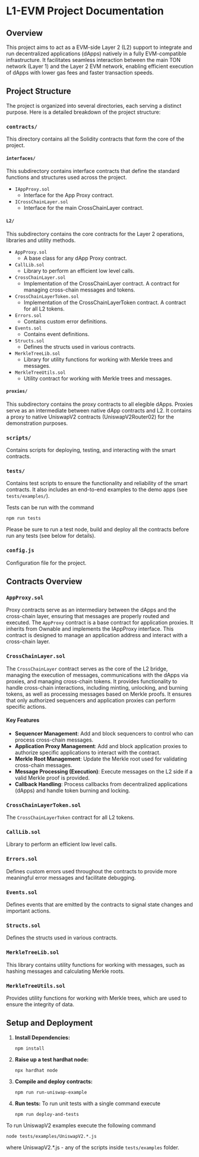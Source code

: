 # L1-EVM Project Documentation

## Overview

This project aims to act as a EVM-side Layer 2 (L2) support to integrate and run decentralized applications (dApps) natively in a fully EVM-compatible infrastructure. It facilitates seamless interaction between the main TON network (Layer 1) and the Layer 2 EVM network, enabling efficient execution of dApps with lower gas fees and faster transaction speeds.

## Project Structure

The project is organized into several directories, each serving a distinct purpose. Here is a detailed breakdown of the project structure:

### `contracts/`

This directory contains all the Solidity contracts that form the core of the project.

#### `interfaces/`

This subdirectory contains interface contracts that define the standard functions and structures used across the project.

- `IAppProxy.sol`
  - Interface for the App Proxy contract.
- `ICrossChainLayer.sol`
  - Interface for the main CrossChainLayer contract.

#### `L2/`

This subdirectory contains the core contracts for the Layer 2 operations, libraries and utility methods.

- `AppProxy.sol`
  - A base class for any dApp Proxy contract.
- `CallLib.sol`
  - Library to perform an efficient low level calls.
- `CrossChainLayer.sol`
  - Implementation of the CrossChainLayer contract. A contract for managing cross-chain messages and tokens.
- `CrossChainLayerToken.sol`
  - Implementation of the CrossChainLayerToken contract. A contract for all L2 tokens.
- `Errors.sol`
  - Contains custom error definitions.
- `Events.sol`
  - Contains event definitions.
- `Structs.sol`
  - Defines the structs used in various contracts.
- `MerkleTreeLib.sol`
  - Library for utility functions for working with Merkle trees and messages.
- `MerkleTreeUtils.sol`
  - Utility contract for working with Merkle trees and messages.

#### `proxies/`

This subdirectory contains the proxy contracts to all elegible dApps. Proxies serve as an intermediate between native dApp contracts and L2. It contains a proxy to native UniswapV2 contracts (UniswapV2Router02) for the demonstration purposes.

### `scripts/`

Contains scripts for deploying, testing, and interacting with the smart contracts.

### `tests/`

Contains test scripts to ensure the functionality and reliability of the smart contracts.
It also includes an end-to-end examples to the demo apps (see `tests/examples/`).

Tests can be run with the command
   ```
   npm run tests
   ```

Please be sure to run a test node, build and deploy all the contracts before run any tests (see below for details).

### `config.js`

Configuration file for the project.

## Contracts Overview

### `AppProxy.sol`

Proxy contracts serve as an intermediary between the dApps and the cross-chain layer, ensuring that messages are properly routed and executed.
The `AppProxy` contract is a base contract for application proxies. It inherits from Ownable and implements the IAppProxy interface. This contract is designed to manage an application address and interact with a cross-chain layer.

### `CrossChainLayer.sol`

The `CrossChainLayer` contract serves as the core of the L2 bridge, managing the execution of messages, communications with the dApps via proxies, and managing cross-chain tokens. It provides functionality to handle cross-chain interactions, including minting, unlocking, and burning tokens, as well as processing messages based on Merkle proofs. It ensures that only authorized sequencers and application proxies can perform specific actions.

#### Key Features
- **Sequencer Management**: Add and block sequencers to control who can process cross-chain messages.
- **Application Proxy Management**: Add and block application proxies to authorize specific applications to interact with the contract.
- **Merkle Root Management**: Update the Merkle root used for validating cross-chain messages.
- **Message Processing (Execution)**: Execute messages on the L2 side if a valid Merkle proof is provided.
- **Callback Handling**: Process callbacks from decentralized applications (dApps) and handle token burning and locking.

### `CrossChainLayerToken.sol`

The `CrossChainLayerToken` contract for all L2 tokens.

### `CallLib.sol`

Library to perform an efficient low level calls.

### `Errors.sol`

Defines custom errors used throughout the contracts to provide more meaningful error messages and facilitate debugging.

### `Events.sol`

Defines events that are emitted by the contracts to signal state changes and important actions.

### `Structs.sol`

Defines the structs used in various contracts.

### `MerkleTreeLib.sol`

This library contains utility functions for working with messages, such as hashing messages and calculating Merkle roots.

### `MerkleTreeUtils.sol`

Provides utility functions for working with Merkle trees, which are used to ensure the integrity of data.

## Setup and Deployment

1. **Install Dependencies:**
   ```
   npm install
   ```

2. **Raise up a test hardhat node:**
   ```
   npx hardhat node
   ```

3. **Compile and deploy contracts:**
   ```
   npm run run-uniswap-example
   ```

4. **Run tests:**
  To run unit tests with a single command execute 
   ```
   npm run deploy-and-tests
   ```
  To run UniswapV2 examples execute the following command
   ```
   node tests/examples/UniswapV2.*.js
   ```
  where UniswapV2.*.js - any of the scripts inside `tests/examples` folder.